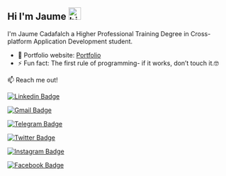 ## Hi I'm Jaume <img src="https://user-images.githubusercontent.com/1303154/88677602-1635ba80-d120-11ea-84d8-d263ba5fc3c0.gif" width="28px" alt="hi">
I'm Jaume Cadafalch a Higher Professional Training Degree in Cross-platform Application Development student.

- 🎯 Portfolio website: [Portfolio](https://jcadafalch.github.io/en.html)
- ⚡ Fun fact: The first rule of programming- if it works, don’t touch it.🤓


:mailbox: Reach me out!

[![Linkedin Badge](https://img.shields.io/badge/-Jaume_Cadafalch-blue?style=flat-square&logo=Linkedin&logoColor=white&link=https://www.linkedin.com/in/jaume-cadafalch-2260651a4/)](https://www.linkedin.com/in/jaume-cadafalch-2260651a4/)

[![Gmail Badge](https://img.shields.io/badge/-jaumecadafalchmiro-c14438?style=flat-square&logo=Gmail&logoColor=white&link=mailto:jaumecadafalchmiro@gmail.com)](mailto:jaumecadafalchmiro@gmail.com) 

[![Telegram Badge](https://img.shields.io/badge/-Palmo_Palmo-2CA5E0?style=flat&labelColor=2CA5E0&logo=telegram&logoColor=white)](https://www.t.me/palmopalmo02) 

[![Twitter Badge](https://img.shields.io/badge/-@JaumeCadafalch-1ca0f1?style=flat&labelColor=1ca0f1&logo=twitter&logoColor=white&link=https://twitter.com/JaumeCadafalch)](https://twitter.com/JaumeCadafalch) 

[![Instagram Badge](https://img.shields.io/badge/-@jaumecadafalch-e84393?style=flat&labelColor=e84393&logo=instagram&logoColor=white)](https://www.instagram.com/jaumecadafalch/) 

[![Facebook Badge](https://img.shields.io/badge/-@Jaume_Cadafalch-3b5998?style=flat&labelColor=3b5998&logo=facebook&logoColor=white)](https://www.facebook.com/profile.php?id=100006049759233)


<!-- Badges https://dev.to/envoy_/150-badges-for-github-pnk-->
